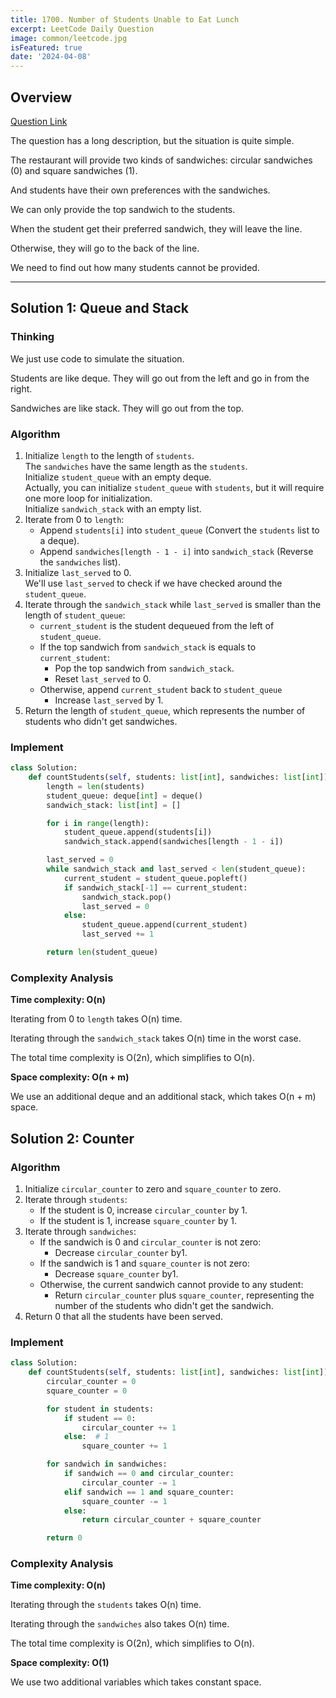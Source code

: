 ```yaml
---
title: 1700. Number of Students Unable to Eat Lunch
excerpt: LeetCode Daily Question
image: common/leetcode.jpg
isFeatured: true
date: '2024-04-08'
---
```


## Overview

[Question Link](https://leetcode.com/problems/number-of-students-unable-to-eat-lunch/description/)

The question has a long description, but the situation is quite simple.

The restaurant will provide two kinds of sandwiches: circular sandwiches (0) and square sandwiches (1).

And students have their own preferences with the sandwiches.

We can only provide the top sandwich to the students.

When the student get their preferred sandwich, they will leave the line.

Otherwise, they will go to the back of the line.

We need to find out how many students cannot be provided.

---

## Solution 1: Queue and Stack

### Thinking

We just use code to simulate the situation.

Students are like deque. They will go out from the left and go in from the right.

Sandwiches are like stack. They will go out from the top.

### Algorithm

1. Initialize `length` to the length of `students`.\
   The `sandwiches` have the same length as the `students`.\
   Initialize `student_queue` with an empty deque.\
   Actually, you can initialize `student_queue` with `students`, but it will require one more loop for initialization.\
   Initialize `sandwich_stack` with an empty list.
2. Iterate from 0 to `length`:
   - Append `students[i]` into `student_queue` (Convert the `students` list to a deque).
   - Append `sandwiches[length - 1 - i]` into `sandwich_stack` (Reverse the `sandwiches` list).
3. Initialize `last_served` to 0.\
   We'll use `last_served` to check if we have checked around the `student_queue`.
4. Iterate through the `sandwich_stack` while `last_served` is smaller than the length of `student_queue`:
   - `current_student` is the student dequeued from the left of `student_queue`.
   - If the top sandwich from `sandwich_stack` is equals to `current_student`:
     - Pop the top sandwich from `sandwich_stack`.
     - Reset `last_served` to 0.
   - Otherwise, append `current_student` back to `student_queue`
     - Increase `last_served` by 1.
5. Return the length of `student_queue`, which represents the number of students who didn't get sandwiches.

### Implement

```python
class Solution:
    def countStudents(self, students: list[int], sandwiches: list[int]) -> int:
        length = len(students)
        student_queue: deque[int] = deque()
        sandwich_stack: list[int] = []

        for i in range(length):
            student_queue.append(students[i])
            sandwich_stack.append(sandwiches[length - 1 - i])

        last_served = 0
        while sandwich_stack and last_served < len(student_queue):
            current_student = student_queue.popleft()
            if sandwich_stack[-1] == current_student:
                sandwich_stack.pop()
                last_served = 0
            else:
                student_queue.append(current_student)
                last_served += 1

        return len(student_queue)
```

### Complexity Analysis

**Time complexity: O(n)**

Iterating from 0 to `length` takes O(n) time.

Iterating through the `sandwich_stack` takes O(n) time in the worst case.

The total time complexity is O(2n), which simplifies to O(n).

**Space complexity: O(n + m)**

We use an additional deque and an additional stack, which takes O(n + m) space.

## Solution 2: Counter

### Algorithm

1. Initialize `circular_counter` to zero and `square_counter` to zero.
2. Iterate through `students`:
   - If the student is 0, increase `circular_counter` by 1.
   - If the student is 1, increase `square_counter` by 1.
3. Iterate through `sandwiches`:
   - If the sandwich is 0 and `circular_counter` is not zero:
     - Decrease `circular_counter` by1.
   - If the sandwich is 1 and `square_counter` is not zero:
     - Decrease `square_counter` by1.
   - Otherwise, the current sandwich cannot provide to any student:
     - Return `circular_counter` plus `square_counter`, representing the number of the students who didn't get the sandwich.
4. Return 0 that all the students have been served.

### Implement

```python
class Solution:
    def countStudents(self, students: list[int], sandwiches: list[int]) -> int:
        circular_counter = 0
        square_counter = 0

        for student in students:
            if student == 0:
                circular_counter += 1
            else:  # 1
                square_counter += 1

        for sandwich in sandwiches:
            if sandwich == 0 and circular_counter:
                circular_counter -= 1
            elif sandwich == 1 and square_counter:
                square_counter -= 1
            else:
                return circular_counter + square_counter

        return 0
```

### Complexity Analysis

**Time complexity: O(n)**

Iterating through the `students` takes O(n) time.

Iterating through the `sandwiches` also takes O(n) time.

The total time complexity is O(2n), which simplifies to O(n).

**Space complexity: O(1)**

We use two additional variables which takes constant space.
